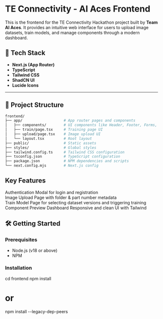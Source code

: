 # TE Connectivity - AI Aces Frontend

This is the frontend for the TE Connectivity Hackathon project built by **Team AI Aces**. It provides an intuitive web interface for users to upload image datasets, train models, and manage components through a modern dashboard.

## 🚀 Tech Stack

- **Next.js (App Router)**
- **TypeScript**
- **Tailwind CSS**
- **ShadCN UI**
- **Lucide Icons**

---

## 📁 Project Structure

```bash
frontend/
├── app/                   # App router pages and components
│   ├── components/        # UI components like Header, Footer, Forms, etc.
│   ├── train/page.tsx     # Training page UI
│   ├── upload/page.tsx    # Image upload UI
│   └── layout.tsx         # Root layout
├── public/                # Static assets
├── styles/                # Global styles
├── tailwind.config.ts     # Tailwind CSS configuration
├── tsconfig.json          # TypeScript configuration
├── package.json           # NPM dependencies and scripts
└── next.config.mjs        # Next.js config


```

## Key Features

 Authentication Modal for login and registration  
 Image Upload Page with folder & part number metadata  
 Train Model Page for selecting dataset versions and triggering training  
 Component Preview Dashboard 
 Responsive and clean UI with Tailwind

## 🛠️ Getting Started

### Prerequisites

- Node.js (v18 or above)
- NPM 

### Installation


cd frontend
npm install
# or
npm install --legacy-dep-peers

